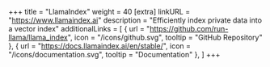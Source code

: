 +++
title = "LlamaIndex"
weight = 40
[extra]
linkURL = "https://www.llamaindex.ai"
description = "Efficiently index private data into a vector index"
additionalLinks = [
  { url = "https://github.com/run-llama/llama_index", icon = "/icons/github.svg", tooltip = "GitHub Repository" },
  { url = "https://docs.llamaindex.ai/en/stable/", icon = "/icons/documentation.svg", tooltip = "Documentation" },
]
+++